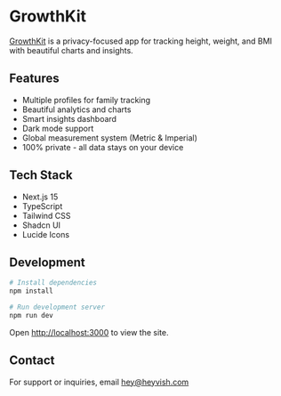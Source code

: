 # GrowthKit

[GrowthKit](https://growthkitapp.com) is a privacy-focused app for tracking height, weight, and BMI with beautiful charts and insights.

## Features

- Multiple profiles for family tracking
- Beautiful analytics and charts
- Smart insights dashboard
- Dark mode support
- Global measurement system (Metric & Imperial)
- 100% private - all data stays on your device

## Tech Stack

- Next.js 15
- TypeScript
- Tailwind CSS
- Shadcn UI
- Lucide Icons

## Development

```bash
# Install dependencies
npm install

# Run development server
npm run dev
```

Open [http://localhost:3000](http://localhost:3000) to view the site.

## Contact

For support or inquiries, email [hey@heyvish.com](mailto:hey@heyvish.com)
